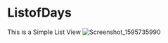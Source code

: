 # ListofDays
This is a Simple List View
![Screenshot_1595735990](https://user-images.githubusercontent.com/68184584/88471144-fd13ea80-cf22-11ea-931a-ed1f9045f01f.png)

